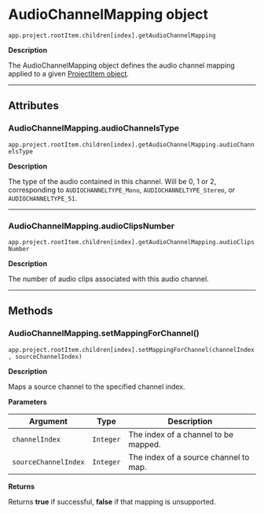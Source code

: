 # AudioChannelMapping object

`app.project.rootItem.children[index].getAudioChannelMapping`

**Description**

The AudioChannelMapping object defines the audio channel mapping applied to a given [ProjectItem object](../item/projectitem.md).

---

## Attributes

### AudioChannelMapping.audioChannelsType

`app.project.rootItem.children[index].getAudioChannelMapping.audioChannelsType`

**Description**

The type of the audio contained in this channel. Will be 0, 1 or 2, corresponding to `AUDIOCHANNELTYPE_Mono`, `AUDIOCHANNELTYPE_Stereo`, or `AUDIOCHANNELTYPE_51`.

---

### AudioChannelMapping.audioClipsNumber

`app.project.rootItem.children[index].getAudioChannelMapping.audioClipsNumber`

**Description**

The number of audio clips associated with this audio channel.

---

## Methods

### AudioChannelMapping.setMappingForChannel()

`app.project.rootItem.children[index].setMappingForChannel(channelIndex, sourceChannelIndex)`

**Description**

Maps a source channel to the specified channel index.

**Parameters**

| Argument             | Type      | Description                           |
|----------------------|-----------|---------------------------------------|
| `channelIndex`       | `Integer` | The index of a channel to be mapped.  |
| `sourceChannelIndex` | `Integer` | The index of a source channel to map. |

**Returns**

Returns **true** if successful, **false** if that mapping is unsupported.
